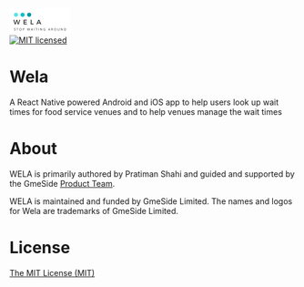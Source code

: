 ![WELA Logo](Wela-logo-small.png)</br>
[![MIT licensed](https://img.shields.io/badge/license-MIT-blue.svg)](./LICENSE.md)

# Wela
A React Native powered Android and iOS app to help users look up wait times for food service venues and to help venues manage the wait times
# About

WELA is primarily authored by Pratiman Shahi and guided and supported by the GmeSide [Product Team](mailto:pratiman@wela.app).

WELA is maintained and funded by GmeSide Limited. The names and logos for Wela are trademarks of GmeSide Limited.
    
<a name="license"></a>
# License
[The MIT License (MIT)](LICENSE)
